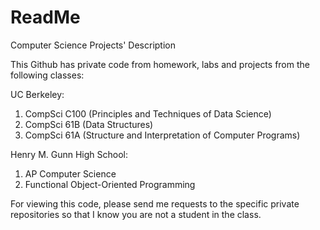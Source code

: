# ReadMe
Computer Science Projects' Description

This Github has private code from homework, labs and projects from the following classes:

UC Berkeley:
1) CompSci C100 (Principles and Techniques of Data Science)
2) CompSci 61B (Data Structures)
3) CompSci 61A (Structure and Interpretation of Computer Programs)

Henry M. Gunn High School:
1) AP Computer Science
2) Functional Object-Oriented Programming 

For viewing this code, please send me requests to the specific private repositories so that I know you are not a student in the class. 
